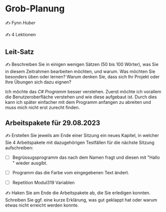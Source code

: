 # Grob-Planung

✍️ Fynn *Huber* 

✍️ 4 Lektionen

## Leit-Satz

✍️ Beschreiben Sie in einigen wenigen Sätzen (50 bis 100 Wörter), was Sie in diesem Zeitrahmen bearbeiten möchten, und warum. Was möchten Sie besonders üben oder lernen? Warum denken Sie, dass sich Ihr Projekt oder Ihre Übungen sich dazu eignen?

Ich möchte das *C# Programm* besser verstehen. Zuerst möchte ich vorallem die Benutzeroberfläche verstehen und wie diese aufgebaut ist. Durch dies kann ich später einfacher mit dem Programm anfangen zu abreiten und muss mich nicht erst zurecht finden.

## Arbeitspakete für 29.08.2023

✍️ Erstellen Sie jeweils am Ende einer Sitzung ein neues Kapitel, in welcher Sie 4 Arbeitspakete mit dazugehörigen Testfällen für die nächste Sitzung aufschreiben:

- [ ] Begrüssugsprogramm das nach dem Namen fragt und diesen mit "Hallo <Name>" wieder ausgibt.

- [ ] Programm das die Farbe vom eingegebenen Text ändert.

- [ ] Repetition Modul319 Variablen

✍️  Haken Sie am Ende die Arbeitspakete ab, die Sie erledigen konnten. Schreiben Sie ggf. eine kurze Erklärung, was gut geklappt hat oder warum etwas nicht erreicht werden konnte.
